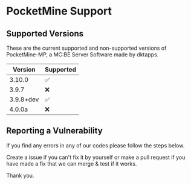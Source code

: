 # PocketMine Support

## Supported Versions

These are the current supported and non-supported versions of PocketMine-MP, a MC:BE Server Software made by dktapps.

| Version | Supported          |
| ------- | ------------------ |
| 3.10.0  | :white_check_mark: |
| 3.9.7   | :x:                |
|3.9.8+dev| :white_check_mark: |
| 4.0.0a  | :x:                |

## Reporting a Vulnerability

If you find any errors in any of our codes please follow the steps below.

Create a issue if you can't fix it by yourself or make a pull request if you have made a fix that we can merge & test if it works.

Thank you.
